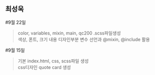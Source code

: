 ## 최성욱

#9월 22일
>color, variables, mixin, main, qc200 .scss파일생성 <br>
>색상, 폰트, 크기 내용 디자인부분  변수 선언과 @mixin, @include 활용

#9월 15일
>기본 index.html, css, scss파일 생성 <br>
>css디자인 quote card 생성
